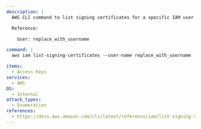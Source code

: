 ```yaml
---
description: |
  AWS CLI command to list signing certificates for a specific IAM user.

  Reference:

  	User: replace_with_username

command: |
  aws iam list-signing-certificates --user-name replace_with_username

items:
  - Access Keys
services:
  - AWS
OS:
  - Internal
attack_types:
  - Enumeration
references:
  - https://docs.aws.amazon.com/cli/latest/reference/iam/list-signing-certificates.html
---
```

